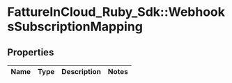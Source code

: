 # FattureInCloud_Ruby_Sdk::WebhooksSubscriptionMapping

## Properties

| Name | Type | Description | Notes |
| ---- | ---- | ----------- | ----- |

